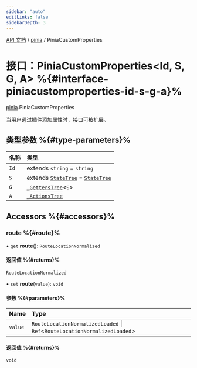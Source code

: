 ```yaml
---
sidebar: "auto"
editLinks: false
sidebarDepth: 3
---
```


[API 文档](../index.md) / [pinia](../modules/pinia.md) / PiniaCustomProperties

# 接口：PiniaCustomProperties<Id, S, G, A\> %{#interface-piniacustomproperties-id-s-g-a}%

[pinia](../modules/pinia.md).PiniaCustomProperties

当用户通过插件添加属性时，接口可被扩展。

## 类型参数 %{#type-parameters}%

| 名称 | 类型 |
| :------ | :------ |
| `Id` | extends `string` = `string` |
| `S` | extends [`StateTree`](../modules/pinia.md#statetree) = [`StateTree`](../modules/pinia.md#statetree) |
| `G` | [`_GettersTree`](../modules/pinia.md#_getterstree)<`S`\> |
| `A` | [`_ActionsTree`](../modules/pinia.md#_actionstree) |

## Accessors %{#accessors}%

### route %{#route}%

• `get` **route**(): `RouteLocationNormalized`

#### 返回值 %{#returns}%

`RouteLocationNormalized`

• `set` **route**(`value`): `void`

#### 参数 %{#parameters}%

| Name | Type |
| :------ | :------ |
| `value` | `RouteLocationNormalizedLoaded` \| `Ref`<`RouteLocationNormalizedLoaded`\> |

#### 返回值 %{#returns}%

`void`
